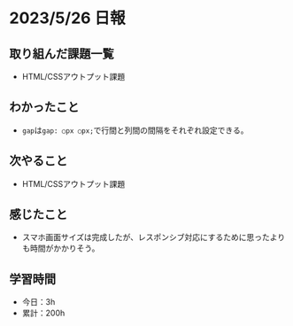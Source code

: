 # 2023/5/26 日報
## 取り組んだ課題一覧
- HTML/CSSアウトプット課題

## わかったこと
- `gap`は`gap: ○px ○px;`で行間と列間の間隔をそれぞれ設定できる。

## 次やること
- HTML/CSSアウトプット課題

## 感じたこと
- スマホ画面サイズは完成したが、レスポンシブ対応にするために思ったよりも時間がかかりそう。

## 学習時間
- 今日：3h
- 累計：200h
